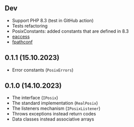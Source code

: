## Dev

* Support PHP 8.3 (test in GitHub action)
* Tests refactoring
* PosixConstants: added constants that are defined in 8.3
* [eaccess](https://www.php.net/manual/ru/function.posix-eaccess.php)
* [fpathconf](https://www.php.net/manual/en/function.posix-fpathconf.php)

## 0.1.1 (15.10.2023)

* Error constants (`PosixErrors`)

## 0.1.0 (14.10.2023)

* The interface (`IPosix`)
* The standard implementation (`RealPosix`)
* The listeners mechanism (`IPosixListener`)
* Throws exceptions instead return codes
* Data classes instead associative arrays
